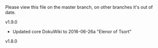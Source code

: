 Please view this file on the master branch, on other branches it's out of date.

v1.9.0
  - Updated core DokuWiki to 2016-06-26a "Elenor of Tsort"

v1.8.0
  

